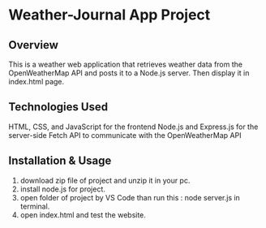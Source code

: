 # Weather-Journal App Project

## Overview
This is a weather web application that retrieves weather data from the OpenWeatherMap API and posts it to a Node.js server. Then display it in index.html page.

## Technologies Used
HTML, CSS, and JavaScript for the frontend
Node.js and Express.js for the server-side
Fetch API to communicate with the OpenWeatherMap API

## Installation & Usage
1. download zip file of project and unzip it in your pc.
2. install node.js for project.
3. open folder of project by VS Code than run this : node server.js in terminal.
4. open index.html and test the website.
